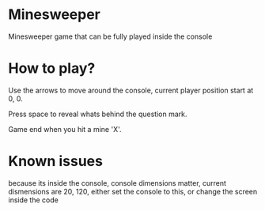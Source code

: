 # Minesweeper
Minesweeper game that can be fully played inside the console

# How to play?
Use the arrows to move around the console, current player position start at 0, 0.

Press space to reveal whats behind the question mark.

Game end when you hit a mine 'X'.

# Known issues

because its inside the console, console dimensions matter, current dismensions are 20, 120, either set the console to this, or change the screen inside the code

